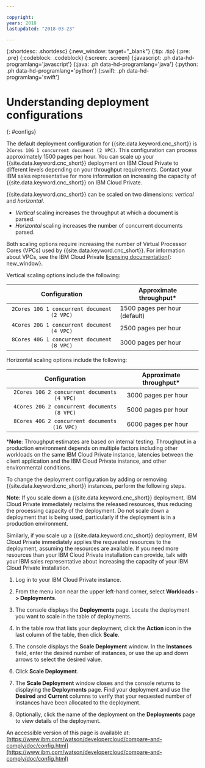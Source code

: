 ```yaml
---

copyright:
years: 2018
lastupdated: "2018-03-23"

---
```


{:shortdesc: .shortdesc}
{:new_window: target="_blank"}
{:tip: .tip}
{:pre: .pre}
{:codeblock: .codeblock}
{:screen: .screen}
{:javascript: .ph data-hd-programlang='javascript'}
{:java: .ph data-hd-programlang='java'}
{:python: .ph data-hd-programlang='python'}
{:swift: .ph data-hd-programlang='swift'}

# Understanding deployment configurations
{: #configs}

The default deployment configuration for {{site.data.keyword.cnc_short}} is `2Cores 10G 1 concurrent document (2 VPC)`. This configuration can process approximately 1500 pages per hour. You can scale up your {{site.data.keyword.cnc_short}} deployment on IBM Cloud Private to different levels depending on your throughput requirements. Contact your IBM sales representative for more information on increasing the capacity of {{site.data.keyword.cnc_short}} on IBM Cloud Private.

{{site.data.keyword.cnc_short}} can be scaled on two dimensions: _vertical_ and _horizontal_.

 - _Vertical_ scaling increases the throughput at which a document is parsed.
 - _Horizontal_ scaling increases the number of concurrent documents parsed.

Both scaling options require increasing the number of Virtual Processor Cores (VPCs) used by {{site.data.keyword.cnc_short}}. For information about VPCs, see the IBM Cloud Private [licensing documentation](https://www.ibm.com/support/knowledgecenter/SSBS6K_2.1.0/manage_cluster/licensing.html){: new_window}.

Vertical scaling options include the following:

| Configuration                             |Approximate throughput*         |
|:-----------------------------------------:|--------------------------------|
|`2Cores 10G 1 concurrent document (2 VPC)` |1500 pages per hour (default)   |
|`4Cores 20G 1 concurrent document (4 VPC)` |2500 pages per hour             |
|`8Cores 40G 1 concurrent document (8 VPC)` |3000 pages per hour             |

Horizontal scaling options include the following:

| Configuration                               |Approximate throughput*         |
|:-------------------------------------------:|--------------------------------|
|`2Cores 10G 2 concurrent documents (4 VPC)`  |3000 pages per hour             |
|`4Cores 20G 2 concurrent documents (8 VPC)`  |5000 pages per hour             |
|`8Cores 40G 2 concurrent documents (16 VPC)` |6000 pages per hour             |

\***Note**: Throughput estimates are based on internal testing. Throughput in a production environment depends on multiple factors including other workloads on the same IBM Cloud Private instance, latencies between the client application and the IBM Cloud Private instance, and other environmental conditions.

To change the deployment configuration by adding or removing {{site.data.keyword.cnc_short}} instances, perform the following steps.

**Note**: If you scale down a {{site.data.keyword.cnc_short}} deployment, IBM Cloud Private immediately reclaims the released resources, thus reducing the processing capacity of the deployment. Do not scale down a deployment that is being used, particularly if the deployment is in a production environment.
	
Similarly, if you scale up a {{site.data.keyword.cnc_short}} deployment, IBM Cloud Private immediately applies the requested resources to the deployment, assuming the resources are available. If you need more resources than your IBM Cloud Private installation can provide, talk with your IBM sales representative about increasing the capacity of your IBM Cloud Private installation.

  1. Log in to your IBM Cloud Private instance.

  1. From the menu icon near the upper left-hand corner, select **Workloads -> Deployments**.
  
  1. The console displays the **Deployments** page. Locate the deployment you want to scale in the table of deployments.
  
  1. In the table row that lists your deployment, click the **Action** icon in the last column of the table, then click **Scale**.
  
  1. The console displays the **Scale Deployment** window. In the **Instances** field, enter the desired number of instances, or use the up and down arrows to select the desired value.
  
  1. Click **Scale Deployment**.
  
  1. The **Scale Deployment** window closes and the console returns to displaying the **Deployments** page. Find your deployment and use the **Desired** and **Current** columns to verify that your requested number of instances have been allocated to the deployment.
  
  1. Optionally, click the name of the deployment on the **Deployments** page to view details of the deployment.
  
An accessible version of this page is available at: [https://www.ibm.com/watson/developercloud/compare-and-comply/doc/config.html](https://www.ibm.com/watson/developercloud/compare-and-comply/doc/config.html)
  

